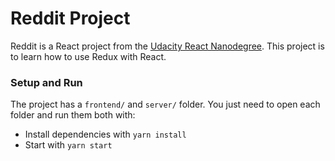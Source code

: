 # Reddit Project

Reddit is a React project from the [Udacity React Nanodegree](https://www.udacity.com/course/react-nanodegree--nd019). This project is to learn how to use Redux with React.

### Setup and Run

The project has a `frontend/` and `server/` folder. You just need to open each folder and run them both with:

* Install dependencies with `yarn install`
* Start with  `yarn start`

